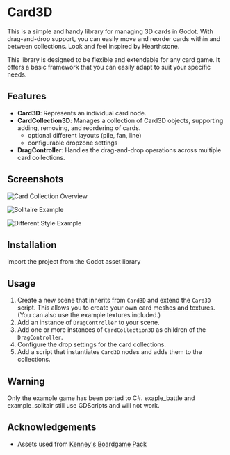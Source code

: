 # Card3D

This is a simple and handy library for managing 3D cards in Godot. With drag-and-drop support, you can easily move and reorder cards within and between collections. Look and feel inspired by Hearthstone.

This library is designed to be flexible and extendable for any card game. It offers a basic framework that you can easily adapt to suit your specific needs.

## Features

- **Card3D**: Represents an individual card node.
- **CardCollection3D**: Manages a collection of Card3D objects, supporting adding, removing, and reordering of cards.
  - optional different layouts (pile, fan, line)
  - configurable dropzone settings
- **DragController**: Handles the drag-and-drop operations across multiple card collections.

## Screenshots

![Card Collection Overview](https://raw.githubusercontent.com/tdecker91/Card3D/main/screenshots/screenshot_1.png)

![Solitaire Example](https://raw.githubusercontent.com/tdecker91/Card3D/main/screenshots/screenshot_4.png)

![Different Style Example](https://raw.githubusercontent.com/tdecker91/Card3D/main/screenshots/screenshot_6.png)

## Installation

import the project from the Godot asset library

## Usage

1. Create a new scene that inherits from `Card3D` and extend the `Card3D` script. This allows you to create your own card meshes and textures. (You can also use the example textures included.)
2. Add an instance of `DragController` to your scene.
3. Add one or more instances of `CardCollection3D` as children of the `DragController`.
4. Configure the drop settings for the card collections.
5. Add a script that instantiates `Card3D` nodes and adds them to the collections.

## Warning
Only the example game has been ported to C#. exaple_battle and example_solitair still use GDScripts and will not work.


## Acknowledgements


- Assets used from [Kenney's Boardgame Pack](https://www.kenney.nl/assets/boardgame-pack)
